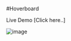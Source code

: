 #Hoverboard

Live Demo [Click here..]

![image](https://user-images.githubusercontent.com/81670997/172600392-444d9824-7665-46a7-9de6-1d874994a468.png)

